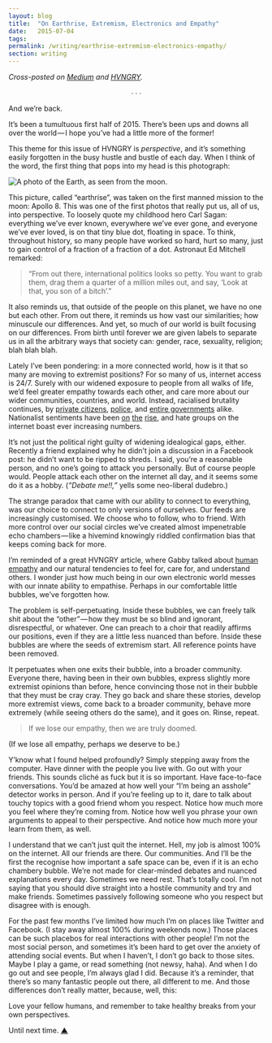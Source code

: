 ```yaml
---
layout: blog
title:  "On Earthrise, Extremism, Electronics and Empathy"
date:   2015-07-04
tags:   
permalink: /writing/earthrise-extremism-electronics-empathy/
section: writing
---
```


*Cross-posted on [Medium](https://medium.com/hvngry-magazine/on-earthrise-extremism-electronics-and-empathy-dc06ed5c9ed0) and [HVNGRY](http://hvngrymag.com/2015/07/01/on-earthrise-extremism-electronics-and-empathy/).*

<p style="text-align: center;">&#8729; &#8729; &#8729;</p>

And we’re back.

It’s been a tumultuous first half of 2015. There’s been ups and downs all over the world — I hope you’ve had a little more of the former!

This theme for this issue of HVNGRY is *perspective*, and it’s something easily forgotten in the busy hustle and bustle of each day. When I think of the word, the first thing that pops into my head is this photograph:

![A photo of the Earth, as seen from the moon.](https://cdn-images-1.medium.com/max/2000/1*aWJNXriDXsm6_0dRbwLwfw.jpeg "Earthrise")

This picture, called “earthrise”, was taken on the first manned mission to the moon: Apollo 8. This was one of the first photos that really put us, all of us, into perspective. To loosely quote my childhood hero Carl Sagan: everything we’ve ever known, everywhere we’ve ever gone, and everyone we’ve ever loved, is on that tiny blue dot, floating in space. To think, throughout history, so many people have worked so hard, hurt so many, just to gain control of a fraction of a fraction of a dot. Astronaut Ed Mitchell remarked:

> “From out there, international politics looks so petty. You want to grab them, drag them a quarter of a million miles out, and say, ‘Look at that, you son of a bitch’.”

It also reminds us, that outside of the people on this planet, we have no one but each other. From out there, it reminds us how vast our similarities; how minuscule our differences. And yet, so much of our world is built focusing on our differences. From birth until forever we are given labels to separate us in all the arbitrary ways that society can: gender, race, sexuality, religion; blah blah blah.

Lately I’ve been pondering: in a more connected world, how is it that so many are moving to extremist positions? For so many of us, internet access is 24/7. Surely with our widened exposure to people from all walks of life, we’d feel greater empathy towards each other, and care more about our wider communities, countries, and world. Instead, racialised brutality continues, by [private citizens](https://en.wikipedia.org/wiki/Charleston_church_shooting), [police](http://killedbypolice.net/), and [entire governments](http://www.theguardian.com/commentisfree/2015/jun/23/dominican-republic-haitian-deportation-reflects-racist-history) alike. Nationalist sentiments have been [on](http://www.gulf-times.com/opinion/189/details/355845/nationalist-sentiment-on-the-rise-in-europe) [the](http://www.japantimes.co.jp/opinion/2014/05/27/commentary/japan-commentary/nationalistic-sentiment-keeps-abes-popularity-ratings-high/#.VZJ6kO2qpBc) [rise](http://www.theguardian.com/world/2014/aug/29/russian-nationalism-kremlin-actions-ukraine), and hate groups on the internet boast ever increasing numbers.

It’s not just the political right guilty of widening idealogical gaps, either. Recently a friend explained why he didn’t join a discussion in a Facebook post: he didn’t want to be ripped to shreds. I said, you’re a reasonable person, and no one’s going to attack you personally. But of course people would. People attack each other on the internet all day, and it seems some do it as a hobby. (_“Debate me!!,”_ yells some neo-liberal dudebro.)

The strange paradox that came with our ability to connect to everything, was our choice to connect to only versions of ourselves. Our feeds are increasingly customised. We choose who to follow, who to friend. With more control over our social circles we’ve created almost impenetrable echo chambers — like a hivemind knowingly riddled confirmation bias that keeps coming back for more.

I’m reminded of a great HVNGRY article, where Gabby talked about [human empathy](http://hvngrymag.com/2014/05/22/fucked/) and our natural tendencies to feel for, care for, and understand others. I wonder just how much being in our own electronic world messes with our innate ability to empathise. Perhaps in our comfortable little bubbles, we’ve forgotten how.

The problem is self-perpetuating. Inside these bubbles, we can freely talk shit about the “other” — how they must be so blind and ignorant, disrespectful, or whatever. One can preach to a choir that readily affirms our positions, even if they are a little less nuanced than before. Inside these bubbles are where the seeds of extremism start. All reference points have been removed.

It perpetuates when one exits their bubble, into a broader community. Everyone there, having been in their own bubbles, express slightly more extremist opinions than before, hence convincing those not in their bubble that they must be cray cray. They go back and share these stories, develop more extremist views, come back to a broader community, behave more extremely (while seeing others do the same), and it goes on. Rinse, repeat.

> If we lose our empathy, then we are truly doomed.

(If we lose all empathy, perhaps we deserve to be.)

Y’know what I found helped profoundly? Simply stepping away from the computer. Have dinner with the people you live with. Go out with your friends. This sounds cliché as fuck but it is so important. Have face-to-face conversations. You’d be amazed at how well your “I’m being an asshole” detector works in person. And if you’re feeling up to it, dare to talk about touchy topics with a good friend whom you respect. Notice how much more you feel where they’re coming from. Notice how well you phrase your own arguments to appeal to their perspective. And notice how much more your learn from them, as well.

I understand that we can’t just quit the internet. Hell, my job is almost 100% on the internet. All our friends are there. Our communities. And I’ll be the first the recognise how important a safe space can be, even if it is an echo chambery bubble. We’re not made for clear-minded debates and nuanced explanations every day. Sometimes we need rest. That’s totally cool. I’m not saying that you should dive straight into a hostile community and try and make friends. Sometimes passively following someone who you respect but disagree with is enough.

For the past few months I’ve limited how much I’m on places like Twitter and Facebook. (I stay away almost 100% during weekends now.) Those places can be such placebos for real interactions with other people! I’m not the most social person, and sometimes it’s been hard to get over the anxiety of attending social events. But when I haven’t, I don’t go back to those sites. Maybe I play a game, or read something (not newsy, haha). And when I do go out and see people, I’m always glad I did. Because it’s a reminder, that there’s so many fantastic people out there, all different to me. And those differences don’t really matter, because, well, this:

Love your fellow humans, and remember to take healthy breaks from your own perspectives.

Until next time. [▲](#)
